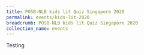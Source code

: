 ```yaml
---
title: POSB-NLB kids lit Quiz Singapore 2020
permalink: events/kids-lit-2020
breadcrumb: POSB-NLB kids lit Quiz Singapore 2020
collection_name: events
---
```


Testing
